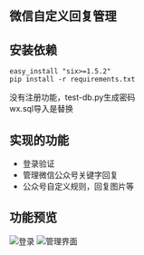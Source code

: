 ## 微信自定义回复管理

## 安装依赖
```
easy_install "six>=1.5.2"
pip install -r requirements.txt
```

没有注册功能，test-db.py生成密码 <br/>
wx.sql导入是替换

## 实现的功能
- 登录验证
- 管理微信公众号关键字回复
- 公众号自定义规则，回复图片等


## 功能预览
![ 登录](images/login.jpg)
![管理界面](images/admin.jpg)

